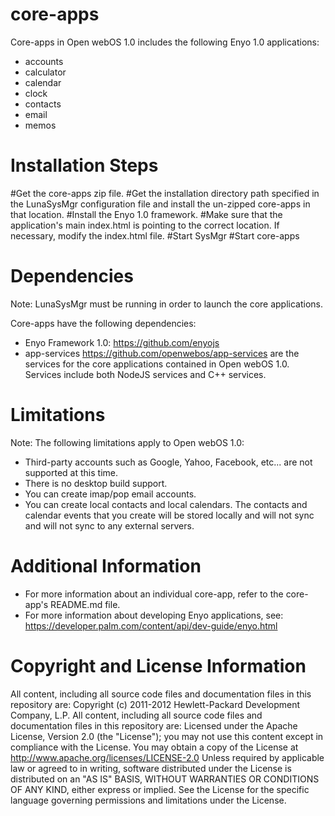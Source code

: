 core-apps
=========

Core-apps in Open webOS 1.0 includes the following Enyo 1.0 applications:

* accounts
* calculator
* calendar
* clock
* contacts
* email
* memos

Installation Steps
==================

#Get the core-apps zip file.
#Get the installation directory path specified in the LunaSysMgr configuration file and install the un-zipped core-apps in that location.
#Install the Enyo 1.0 framework.
#Make sure that the application's main index.html is pointing to the correct location. If necessary, modify the index.html file.
#Start SysMgr
#Start core-apps

Dependencies
============

Note: LunaSysMgr must be running in order to launch the core applications. 

Core-apps have the following dependencies:

* Enyo Framework 1.0: https://github.com/enyojs
* app-services https://github.com/openwebos/app-services are the services for the core applications contained in Open webOS 1.0. Services include both NodeJS services and C++ services.

Limitations
===========

Note: The following limitations apply to Open webOS 1.0:

* Third-party accounts such as Google, Yahoo, Facebook, etc... are not supported at this time.
* There is no desktop build support.
* You can create imap/pop email accounts.
* You can create local contacts and local calendars. The contacts and calendar events that you create will be stored locally and will not sync and will not sync to any external servers.

Additional Information
======================

* For more information about an individual core-app, refer to the core-app's README.md file.
* For more information about developing Enyo applications, see: https://developer.palm.com/content/api/dev-guide/enyo.html

Copyright and License Information
=================================

All content, including all source code files and documentation files in this repository are: 
Copyright (c) 2011-2012 Hewlett-Packard Development Company, L.P.
All content, including all source code files and documentation files in this repository are: Licensed under the Apache License, Version 2.0 (the "License"); you may not use this content except in compliance with the License. You may obtain a copy of the License at
http://www.apache.org/licenses/LICENSE-2.0
Unless required by applicable law or agreed to in writing, software distributed under the License is distributed on an "AS IS" BASIS, WITHOUT WARRANTIES OR CONDITIONS OF ANY KIND, either express or implied. See the License for the specific language governing permissions and limitations under the License.
